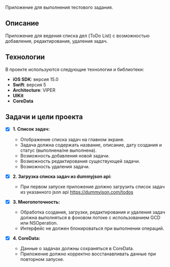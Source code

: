 Приложение для выполнения тестового задания.

## Описание

Приложение для ведения списка дел (ToDo List) с возможностью добавления, редактирования, удаления задач.

## Технологии

В проекте используются следующие технологии и библиотеки:

- **iOS SDK**: версия 15.0
- **Swift**: версия 5
- **Architecture**: VIPER
- **UIKit** 
- **CoreData**

## Задачи и цели проекта

 - [x] **1. Список задач:**
   - Отображение списка задач на главном экране.
   - Задача должна содержать название, описание, дату создания и статус (выполнена/не выполнена).
   - Возможность добавления новой задачи.
   - Возможность редактирования существующей задачи.
   - Возможность удаления задачи.

- [x] **2. Загрузка списка задач из dummyjson api:**
   - При первом запуске приложение должно загрузить список задач из указанного json api https://dummyjson.com/todos 
  
- [x] **3. Многопоточность:**
   - Обработка создания, загрузки, редактирования и удаления задач должна выполняться в фоновом потоке с использованием GCD или NSOperation.
   - Интерфейс не должен блокироваться при выполнении операций.

 - [x] **4. CoreData:**
   - Данные о задачах должны сохраняться в CoreData.
   - Приложение должно корректно восстанавливать данные при повторном запуске.
